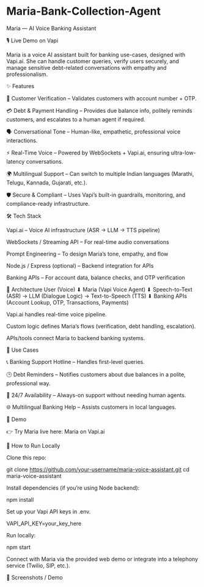 # Maria-Bank-Collection-Agent
Maria — AI Voice Banking Assistant

🎙️ Live Demo on Vapi

Maria is a voice AI assistant built for banking use-cases, designed with Vapi.ai. She can handle customer queries, verify users securely, and manage sensitive debt-related conversations with empathy and professionalism.

✨ Features

🔐 Customer Verification – Validates customers with account number + OTP.

💳 Debt & Payment Handling – Provides due balance info, politely reminds customers, and escalates to a human agent if required.

🗣️ Conversational Tone – Human-like, empathetic, professional voice interactions.

⚡ Real-Time Voice – Powered by WebSockets + Vapi.ai, ensuring ultra-low-latency conversations.

🌍 Multilingual Support – Can switch to multiple Indian languages (Marathi, Telugu, Kannada, Gujarati, etc.).

🛡️ Secure & Compliant – Uses Vapi’s built-in guardrails, monitoring, and compliance-ready infrastructure.

🛠️ Tech Stack

Vapi.ai – Voice AI infrastructure (ASR → LLM → TTS pipeline)

WebSockets / Streaming API – For real-time audio conversations

Prompt Engineering – To design Maria’s tone, empathy, and flow

Node.js / Express (optional) – Backend integration for APIs

Banking APIs – For account data, balance checks, and OTP verification

🧩 Architecture
User (Voice) 
   ⬇
Maria (Vapi Voice Agent)
   ⬇
Speech-to-Text (ASR) → LLM (Dialogue Logic) → Text-to-Speech (TTS)
   ⬇
Banking APIs (Account Lookup, OTP, Transactions, Payments)


Vapi.ai handles real-time voice pipeline.

Custom logic defines Maria’s flows (verification, debt handling, escalation).

APIs/tools connect Maria to backend banking systems.

🚀 Use Cases

📞 Banking Support Hotline – Handles first-level queries.

🕒 Debt Reminders – Notifies customers about due balances in a polite, professional way.

🔄 24/7 Availability – Always-on support without needing human agents.

🌐 Multilingual Banking Help – Assists customers in local languages.

🔗 Demo

👉 Try Maria live here:
Maria on Vapi.ai

📌 How to Run Locally

Clone this repo:

git clone https://github.com/your-username/maria-voice-assistant.git
cd maria-voice-assistant


Install dependencies (if you’re using Node backend):

npm install


Set up your Vapi API keys in .env.

VAPI_API_KEY=your_key_here


Run locally:

npm start


Connect with Maria via the provided web demo or integrate into a telephony service (Twilio, SIP, etc.).

📸 Screenshots / Demo
